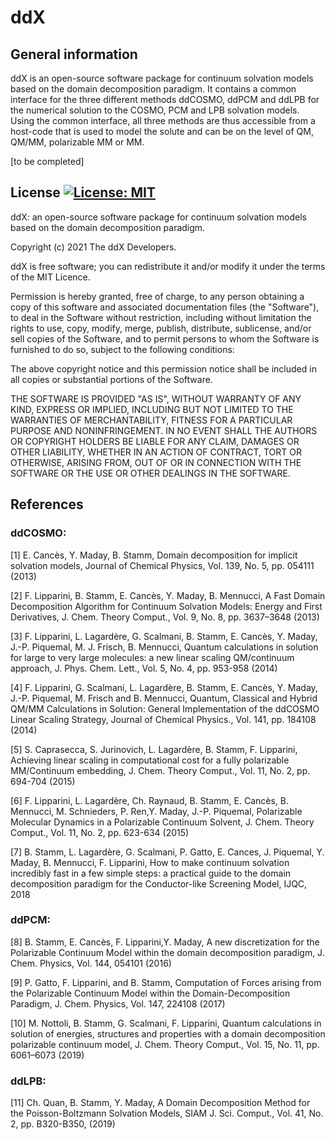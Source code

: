 # ddX
## General information
ddX is an open-source software package for continuum solvation models based on the domain decomposition paradigm. It contains a common interface for the three different methods ddCOSMO, ddPCM and ddLPB for the numerical solution to the COSMO, PCM and LPB solvation models. 
Using the common interface, all three methods are thus accessible from a host-code that is used to model the solute and can be on the level of QM, QM/MM, polarizable MM or MM.

[to be completed]


## License [![License: MIT](https://img.shields.io/badge/License-MIT-yellow.svg)](https://opensource.org/licenses/MIT)

ddX: an open-source software package for continuum solvation models based on the domain decomposition paradigm.

Copyright (c) 2021 The ddX Developers.

ddX is free software; you can redistribute it and/or modify it under the terms of the MIT Licence.

Permission is hereby granted, free of charge, to any person obtaining a copy
of this software and associated documentation files (the "Software"), to deal
in the Software without restriction, including without limitation the rights
to use, copy, modify, merge, publish, distribute, sublicense, and/or sell
copies of the Software, and to permit persons to whom the Software is
furnished to do so, subject to the following conditions:




The above copyright notice and this permission notice shall be included in all
copies or substantial portions of the Software.




THE SOFTWARE IS PROVIDED "AS IS", WITHOUT WARRANTY OF ANY KIND, EXPRESS OR
IMPLIED, INCLUDING BUT NOT LIMITED TO THE WARRANTIES OF MERCHANTABILITY,
FITNESS FOR A PARTICULAR PURPOSE AND NONINFRINGEMENT. IN NO EVENT SHALL THE
AUTHORS OR COPYRIGHT HOLDERS BE LIABLE FOR ANY CLAIM, DAMAGES OR OTHER
LIABILITY, WHETHER IN AN ACTION OF CONTRACT, TORT OR OTHERWISE, ARISING FROM,
OUT OF OR IN CONNECTION WITH THE SOFTWARE OR THE USE OR OTHER DEALINGS IN THE
SOFTWARE.

## References
### ddCOSMO: 
[1] E. Cancès, Y. Maday, B. Stamm, Domain decomposition for implicit solvation models, Journal of Chemical Physics, Vol. 139, No. 5, pp. 054111 (2013)

[2] F. Lipparini, B. Stamm, E. Cancès, Y. Maday, B. Mennucci, A Fast Domain Decomposition Algorithm for Continuum Solvation Models: Energy and First Derivatives, J. Chem. Theory Comput., Vol. 9, No. 8, pp. 3637–3648 (2013)

[3] F. Lipparini, L. Lagardère, G. Scalmani, B. Stamm, E. Cancès, Y. Maday, J.-P. Piquemal, M. J. Frisch, B. Mennucci, Quantum calculations in solution for large to very large molecules: a new linear scaling QM/continuum approach, J. Phys. Chem. Lett., Vol. 5, No. 4, pp. 953-958 (2014)

[4] F. Lipparini, G. Scalmani, L. Lagardère, B. Stamm, E. Cancès, Y. Maday, J.-P. Piquemal, M. Frisch and B. Mennucci, Quantum, Classical and Hybrid QM/MM Calculations in Solution: General Implementation of the ddCOSMO Linear Scaling Strategy, Journal of Chemical Physics., Vol. 141, pp. 184108 (2014)

[5] S. Caprasecca, S. Jurinovich, L. Lagardère, B. Stamm, F. Lipparini, Achieving linear scaling in computational cost for a fully polarizable MM/Continuum embedding, J. Chem. Theory Comput., Vol. 11, No. 2, pp. 694-704 (2015) 

[6] F. Lipparini, L. Lagardère, Ch. Raynaud, B. Stamm, E. Cancès, B. Mennucci, M. Schnieders, P. Ren,Y. Maday, J.-P. Piquemal, Polarizable Molecular Dynamics in a Polarizable Continuum Solvent, J. Chem. Theory Comput., Vol. 11, No. 2, pp. 623-634 (2015) 

[7] B. Stamm, L. Lagardère, G. Scalmani, P. Gatto, E. Cances, J. Piquemal, Y. Maday, B. Mennucci, F. Lipparini, How to make continuum solvation incredibly fast in a few simple steps: a practical guide to the domain decomposition paradigm for the Conductor-like Screening Model, IJQC, 2018

### ddPCM: 
[8] B. Stamm, E. Cancès, F. Lipparini,Y. Maday, A new discretization for the Polarizable Continuum Model within the domain decomposition paradigm, J. Chem. Physics, Vol. 144, 054101 (2016)

[9] P. Gatto, F. Lipparini, and B. Stamm, Computation of Forces arising from the Polarizable Continuum Model within the Domain-Decomposition Paradigm,  J. Chem. Physics, Vol. 147, 224108 (2017) 

[10] M. Nottoli, B. Stamm, G. Scalmani, F. Lipparini, Quantum calculations in solution of energies, structures and properties with a domain decomposition polarizable continuum model, J. Chem. Theory Comput., Vol. 15, No. 11, pp. 6061–6073 (2019)

### ddLPB: 
[11] Ch. Quan, B. Stamm, Y. Maday, A Domain Decomposition Method for the Poisson-Boltzmann Solvation Models, SIAM J. Sci. Comput., Vol. 41, No. 2, pp. B320-B350, (2019)


